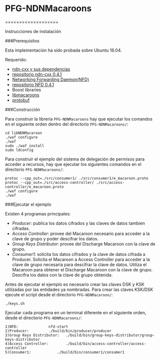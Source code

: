 # PFG-NDNMacaroons
===================

Instrucciones de instalación

###Prerequisitos

Esta implementación ha sido probada sobre Ubuntu 16.04.

Requerido:

* [ndn-cxx y sus dependencias](http://named-data.net/doc/ndn-cxx/0.4.1/INSTALL.html)
* [repositorio ndn-cxx 0.4.1](https://github.com/named-data/ndn-cxx/releases/tag/ndn-cxx-0.4.1)
* [Networking Forwarding Daemon(NFD)](http://named-data.net/doc/NFD/0.4.1/INSTALL.html)
* [repositorio NFD 0.4.1](https://github.com/named-data/NFD/releases/tag/NFD-0.4.1)
* Boost libraries
* [libmacaroons](https://github.com/rescrv/libmacaroons)
* [protobuf](https://github.com/google/protobuf)

###Construcción

Para construir la librería `PFG-NDNMacaroons` hay que ejecutar
los comandos en el siguiente orden dentro del directorio
`PFG-NDNMacaroons/`:

	cd libNDNMacaroon
	./waf configure
	./waf
	sudo ./waf install
	sudo ldconfig

Para construir el ejemplo del sistema de delegación de permisos
para acceder a recursos, hay que ejecutar los siguientes comandos
en el directorio `PFG-NDNMacaroons/`:

	protoc --cpp_out=./src/consumer1/ ./src/consumer1/e_macaroon.proto
	protoc --cpp_out=./src/access-controller/ ./src/access-controller/e_macaroon.proto
	./waf configure
	./waf

###Ejecutar el ejemplo

Existen 4 programas principales:

   - *Producer*: publica los datos cifrados y las claves de datos tambien cifradas.
   - *Access Controller*: provee del Macaroon necesario para acceder a la clave de grupo y poder descifrar los datos.
   - *Group Keys Distributor*: provee del Discharge Macaroon con la clave de grupo.
   - *Consumer1*: solicita los datos cifrados y la clave de datos cifrada a Producer.
				Solicita el Macaroon a Access Controller para acceder a la clave de grupo necesaria para descifrar la clave de datos.
				Utiliza el Macaroon para obtener el Discharge Macaroon con la clave de grupo.
				Descifra los datos con la clave de grupo obtenida.

Antes de ejecutar el ejemplo es necesario crear las claves DSK y KSK utilizadas por las entidades ya nombradas. Para crear las claves KSK/DSK ejecute el script desde el directorio `PFG-NDNMacaroon/`:

	./keys.sh

Ejecutar cada programa en un terminal diferente en el siguiente orden, desde el directorio `PFG-NDNMacaroons/`:

	1)NFD:				nfd-start
	2)Producer:			./build/bin/producer/producer
	3)Group Keys Distributor:	./build/bin/group-keys-distributor/group-keys-distributor
	4)Access Controller:		./build/bin/access-controller/access-controller
	5)Consumer1:			./build/bin/consumer1/consumer1
